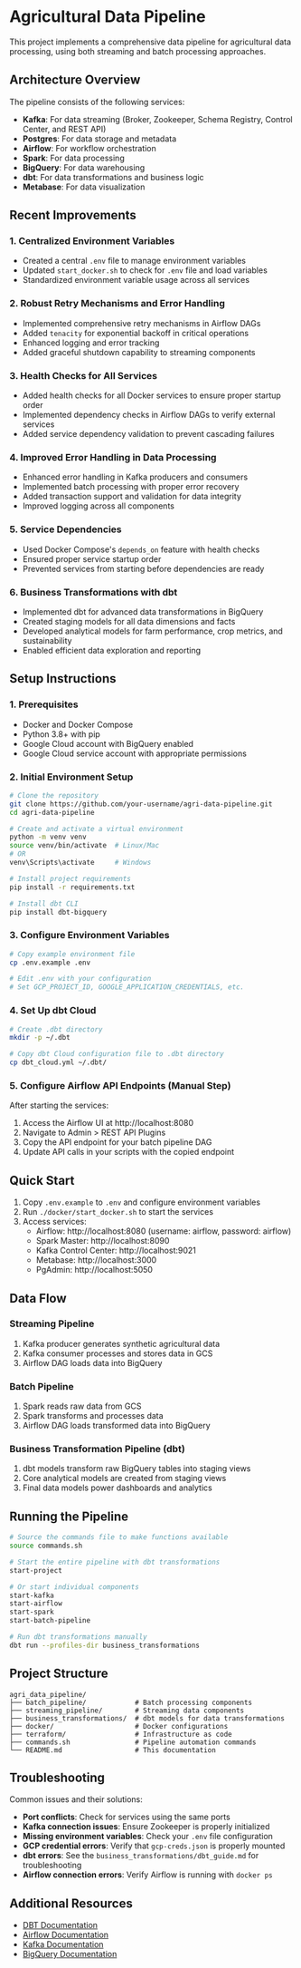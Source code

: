 # Agricultural Data Pipeline

This project implements a comprehensive data pipeline for agricultural data processing, using both streaming and batch processing approaches.

## Architecture Overview

The pipeline consists of the following services:

- **Kafka**: For data streaming (Broker, Zookeeper, Schema Registry, Control Center, and REST API)
- **Postgres**: For data storage and metadata
- **Airflow**: For workflow orchestration
- **Spark**: For data processing
- **BigQuery**: For data warehousing
- **dbt**: For data transformations and business logic
- **Metabase**: For data visualization

## Recent Improvements

### 1. Centralized Environment Variables

- Created a central `.env` file to manage environment variables
- Updated `start_docker.sh` to check for `.env` file and load variables
- Standardized environment variable usage across all services

### 2. Robust Retry Mechanisms and Error Handling

- Implemented comprehensive retry mechanisms in Airflow DAGs
- Added `tenacity` for exponential backoff in critical operations
- Enhanced logging and error tracking
- Added graceful shutdown capability to streaming components

### 3. Health Checks for All Services

- Added health checks for all Docker services to ensure proper startup order
- Implemented dependency checks in Airflow DAGs to verify external services
- Added service dependency validation to prevent cascading failures

### 4. Improved Error Handling in Data Processing

- Enhanced error handling in Kafka producers and consumers
- Implemented batch processing with proper error recovery
- Added transaction support and validation for data integrity
- Improved logging across all components

### 5. Service Dependencies

- Used Docker Compose's `depends_on` feature with health checks
- Ensured proper service startup order
- Prevented services from starting before dependencies are ready

### 6. Business Transformations with dbt

- Implemented dbt for advanced data transformations in BigQuery
- Created staging models for all data dimensions and facts
- Developed analytical models for farm performance, crop metrics, and sustainability
- Enabled efficient data exploration and reporting

## Setup Instructions

### 1. Prerequisites

- Docker and Docker Compose
- Python 3.8+ with pip
- Google Cloud account with BigQuery enabled
- Google Cloud service account with appropriate permissions

### 2. Initial Environment Setup

```bash
# Clone the repository
git clone https://github.com/your-username/agri-data-pipeline.git
cd agri-data-pipeline

# Create and activate a virtual environment
python -m venv venv
source venv/bin/activate  # Linux/Mac
# OR
venv\Scripts\activate     # Windows

# Install project requirements
pip install -r requirements.txt

# Install dbt CLI
pip install dbt-bigquery
```

### 3. Configure Environment Variables

```bash
# Copy example environment file
cp .env.example .env

# Edit .env with your configuration
# Set GCP_PROJECT_ID, GOOGLE_APPLICATION_CREDENTIALS, etc.
```

### 4. Set Up dbt Cloud

```bash
# Create .dbt directory
mkdir -p ~/.dbt

# Copy dbt Cloud configuration file to .dbt directory
cp dbt_cloud.yml ~/.dbt/
```

### 5. Configure Airflow API Endpoints (Manual Step)

After starting the services:

1. Access the Airflow UI at http://localhost:8080
2. Navigate to Admin > REST API Plugins
3. Copy the API endpoint for your batch pipeline DAG
4. Update API calls in your scripts with the copied endpoint

## Quick Start

1. Copy `.env.example` to `.env` and configure environment variables
2. Run `./docker/start_docker.sh` to start the services
3. Access services:
   - Airflow: http://localhost:8080 (username: airflow, password: airflow)
   - Spark Master: http://localhost:8090
   - Kafka Control Center: http://localhost:9021
   - Metabase: http://localhost:3000
   - PgAdmin: http://localhost:5050

## Data Flow

### Streaming Pipeline
1. Kafka producer generates synthetic agricultural data
2. Kafka consumer processes and stores data in GCS
3. Airflow DAG loads data into BigQuery

### Batch Pipeline
1. Spark reads raw data from GCS
2. Spark transforms and processes data
3. Airflow DAG loads transformed data into BigQuery

### Business Transformation Pipeline (dbt)
1. dbt models transform raw BigQuery tables into staging views
2. Core analytical models are created from staging views
3. Final data models power dashboards and analytics

## Running the Pipeline

```bash
# Source the commands file to make functions available
source commands.sh

# Start the entire pipeline with dbt transformations
start-project

# Or start individual components
start-kafka
start-airflow
start-spark
start-batch-pipeline

# Run dbt transformations manually
dbt run --profiles-dir business_transformations
```

## Project Structure

```
agri_data_pipeline/
├── batch_pipeline/            # Batch processing components
├── streaming_pipeline/        # Streaming data components
├── business_transformations/  # dbt models for data transformations
├── docker/                    # Docker configurations
├── terraform/                 # Infrastructure as code
├── commands.sh                # Pipeline automation commands
└── README.md                  # This documentation
```

## Troubleshooting

Common issues and their solutions:

- **Port conflicts**: Check for services using the same ports
- **Kafka connection issues**: Ensure Zookeeper is properly initialized
- **Missing environment variables**: Check your `.env` file configuration
- **GCP credential errors**: Verify that `gcp-creds.json` is properly mounted
- **dbt errors**: See the `business_transformations/dbt_guide.md` for troubleshooting 
- **Airflow connection errors**: Verify Airflow is running with `docker ps`

## Additional Resources

- [DBT Documentation](https://docs.getdbt.com/)
- [Airflow Documentation](https://airflow.apache.org/docs/)
- [Kafka Documentation](https://kafka.apache.org/documentation/)
- [BigQuery Documentation](https://cloud.google.com/bigquery/docs) 